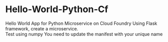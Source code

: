# Hello-World-Python-Cf
Hello World App for Python Microservice on Cloud Foundry
Using Flask framework, create a microservice.  
Test using numpy
You need to update the manifest with your unique name
